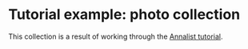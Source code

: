 # Tutorial example: photo collection

This collection is a result of working through the [Annalist tutorial](http://annalist.net/documents/tutorial/annalist-tutorial.html).



